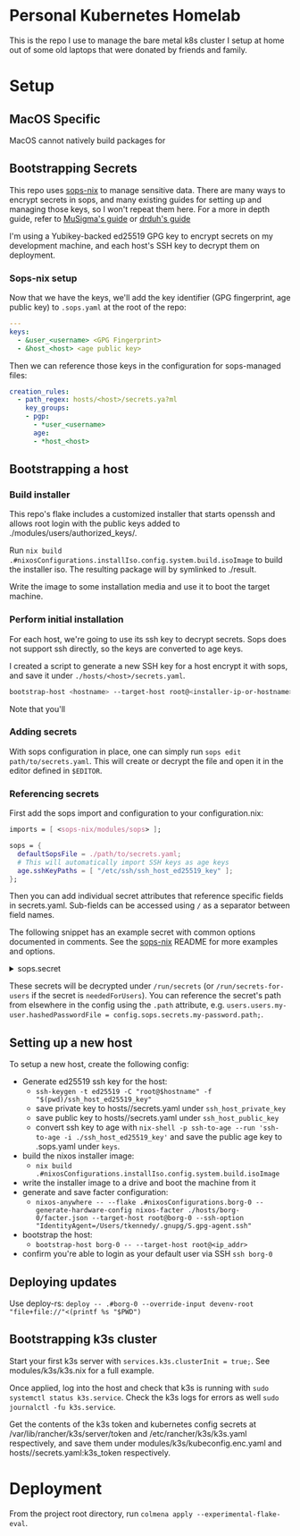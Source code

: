 # Personal Kubernetes Homelab

This is the repo I use to manage the bare metal k8s cluster I setup at home out of some old laptops that were donated by friends and family.

# Setup

## MacOS Specific

MacOS cannot natively build packages for

## Bootstrapping Secrets

This repo uses [sops-nix](https://github.com/Mic92/sops-nix) to manage sensitive data. There are many ways to encrypt secrets in sops, and many existing guides for setting up and managing those keys, so I won't repeat them here.
For a more in depth guide, refer to [MuSigma's guide](https://musigma.blog/2021/05/09/gpg-ssh-ed25519.html) or [drduh's guide](https://github.com/drduh/YubiKey-Guide?tab=readme-ov-file#prepare-gnupg)

I'm using a Yubikey-backed ed25519 GPG key to encrypt secrets on my development machine, and each host's SSH key to decrypt them on deployment.

### Sops-nix setup

Now that we have the keys, we'll add the key identifier (GPG fingerprint, age public key) to `.sops.yaml` at the root of the repo:

```yaml
---
keys:
  - &user_<username> <GPG Fingerprint>
  - &host_<host> <age public key>
```

Then we can reference those keys in the configuration for sops-managed files:

```yaml
creation_rules:
  - path_regex: hosts/<host>/secrets.ya?ml
    key_groups:
    - pgp:
      - *user_<username>
      age:
      - *host_<host>
```

## Bootstrapping a host

### Build installer

This repo's flake includes a customized installer that starts openssh and allows root login with the public keys added to ./modules/users/authorized_keys/.

Run `nix build .#nixosConfigurations.installIso.config.system.build.isoImage` to build the installer iso. The resulting package will by symlinked to ./result.

Write the image to some installation media and use it to boot the target machine.

### Perform initial installation

For each host, we're going to use its ssh key to decrypt secrets.
Sops does not support ssh directly, so the keys are converted to age keys.

I created a script to generate a new SSH key for a host encrypt it with sops, and save it under `./hosts/<host>/secrets.yaml`.

```bash
bootstrap-host <hostname> --target-host root@<installer-ip-or-hostname>
```

Note that you'll

### Adding secrets

With sops configuration in place, one can simply run `sops edit path/to/secrets.yaml`.
This will create or decrypt the file and open it in the editor defined in `$EDITOR`.

### Referencing secrets

First add the sops import and configuration to your configuration.nix:

```nix
imports = [ <sops-nix/modules/sops> ];

sops = {
  defaultSopsFile = ./path/to/secrets.yaml;
  # This will automatically import SSH keys as age keys
  age.sshKeyPaths = [ "/etc/ssh/ssh_host_ed25519_key" ];
};

```

Then you can add individual secret attributes that reference specific fields in secrets.yaml.
Sub-fields can be accessed using `/` as a separator between field names.

The following snippet has an example secret with common options documented in comments.
See the [sops-nix](https://github.com/Mic92/sops-nix) README for more examples and options.

<details>
<summary>sops.secret</summary>

```nix
sops.secrets.my_secret = {
  # The sops file can be overwritten per secret...
  # sopsFile = ./other-secrets.json;
  # The format of the sops file. Defaults to "yaml" but you can also use "json" or "binary"
  # format = "yaml"

  # Permission modes are in octal representation (same as chmod)
  # mode = "0440";
  # Either a user id or group name representation of the secret owner
  # It is recommended to get the user name from `config.users.users.<?name>.name` to avoid misconfiguration
  # owner = config.users.users.nobody.name;
  # Either the group id or group name representation of the secret group
  # It is recommended to get the group name from `config.users.users.<?name>.group` to avoid misconfiguration
  # group = config.users.users.nobody.group;

  # It is possible to restart or reload units when a secret changes or is newly initialized.
  # restartUnits = [ "home-assistant.service" ];
  # there is also `reloadUnits` which acts like a `reloadTrigger` in a NixOS systemd service

  # Users are normally setup before secrets are resolved.
  # Set this to true if the secret is needed to setup users.
  # neededForUsers = true;

  # Some services might expect files in certain locations. Using the path option a symlink to this directory can be created:
  # path = "/var/lib/hass/secrets.yaml";
};
```

</details>

These secrets will be decrypted under `/run/secrets` (or `/run/secrets-for-users` if the secret is `neededForUsers`).
You can reference the secret's path from elsewhere in the config using the `.path` attribute,
e.g. `users.users.my-user.hashedPasswordFile = config.sops.secrets.my-password.path;`.

## Setting up a new host

To setup a new host, create the following config:

- Generate ed25519 ssh key for the host:
  - `ssh-keygen -t ed25519 -C "root@$hostname" -f "$(pwd)/ssh_host_ed25519_key"`
  - save private key to hosts/<hostname>/secrets.yaml under `ssh_host_private_key`
  - save public key to hosts/<hostname>/secrets.yaml under `ssh_host_public_key`
  - convert ssh key to age with `nix-shell -p ssh-to-age --run 'ssh-to-age -i ./ssh_host_ed25519_key'` and save the public age key to .sops.yaml under `keys`.
- build the nixos installer image:
  - `nix build .#nixosConfigurations.installIso.config.system.build.isoImage`
- write the installer image to a drive and boot the machine from it
- generate and save facter configuration:
  - `nixos-anywhere -- --flake .#nixosConfigurations.borg-0 --generate-hardware-config nixos-facter ./hosts/borg-0/facter.json --target-host root@borg-0 --ssh-option "IdentityAgent=/Users/tkennedy/.gnupg/S.gpg-agent.ssh"`
- bootstrap the host:
  - `bootstrap-host borg-0 -- --target-host root@<ip_addr>`
- confirm you're able to login as your default user via SSH `ssh borg-0`

## Deploying updates

Use deploy-rs: `deploy -- .#borg-0 --override-input devenv-root "file+file://"<(printf %s "$PWD")`

## Bootstrapping k3s cluster

Start your first k3s server with `services.k3s.clusterInit = true;`. See modules/k3s/k3s.nix for a full example.

Once applied, log into the host and check that k3s is running with `sudo systemctl status k3s.service`. Check the k3s logs for errors as well `sudo journalctl -fu k3s.service`.

Get the contents of the k3s token and kubernetes config secrets at /var/lib/rancher/k3s/server/token and /etc/rancher/k3s/k3s.yaml respectively, and save them under modules/k3s/kubeconfig.enc.yaml and hosts/<hostname>/secrets.yaml:k3s_token respectively.

# Deployment

From the project root directory, run `colmena apply --experimental-flake-eval`.

